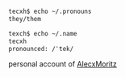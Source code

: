 ```bash

tecxh$ echo ~/.pronouns
they/them

texch$ echo ~/.name
tecxh
pronounced: /ˈtek/

```

personal account of [AlecxMoritz](https://github.com/AlecxMoritz)
